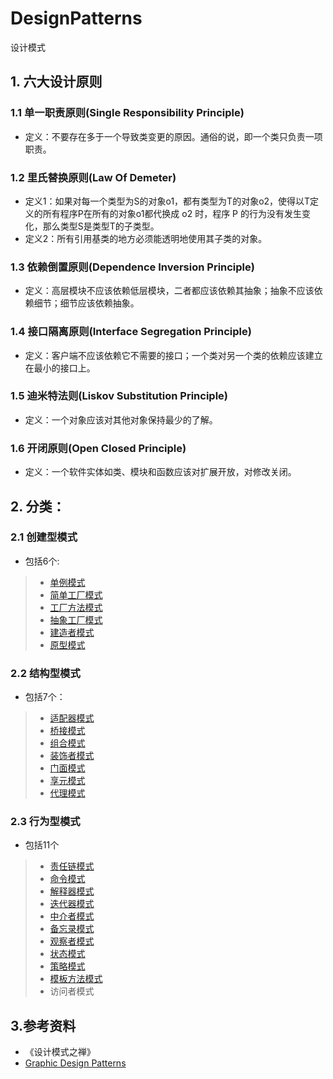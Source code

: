 # DesignPatterns
设计模式
## 1. 六大设计原则
### 1.1 单一职责原则(Single Responsibility Principle)
* 定义：不要存在多于一个导致类变更的原因。通俗的说，即一个类只负责一项职责。
### 1.2 里氏替换原则(Law Of Demeter)
* 定义1：如果对每一个类型为S的对象o1，都有类型为T的对象o2，使得以T定义的所有程序P在所有的对象o1都代换成 o2 时，程序 P 的行为没有发生变化，那么类型S是类型T的子类型。
* 定义2：所有引用基类的地方必须能透明地使用其子类的对象。
### 1.3 依赖倒置原则(Dependence Inversion Principle)
* 定义：高层模块不应该依赖低层模块，二者都应该依赖其抽象；抽象不应该依赖细节；细节应该依赖抽象。
### 1.4 接口隔离原则(Interface Segregation Principle)
* 定义：客户端不应该依赖它不需要的接口；一个类对另一个类的依赖应该建立在最小的接口上。 
### 1.5 迪米特法则(Liskov Substitution Principle)
* 定义：一个对象应该对其他对象保持最少的了解。
### 1.6 开闭原则(Open Closed Principle)
* 定义：一个软件实体如类、模块和函数应该对扩展开放，对修改关闭。
## 2. 分类：
### 2.1 创建型模式
* 包括6个:
>* [单例模式](src/main/java/com/tjudream/designpattern/singleton/README.md)
>* [简单工厂模式](src/main/java/com/tjudream/designpattern/factory/simplefactory/README.md)
>* [工厂方法模式](src/main/java/com/tjudream/designpattern/factory/factorymethod/README.md)
>* [抽象工厂模式](src/main/java/com/tjudream/designpattern/factory/abstractfactory/README.md)
>* [建造者模式](src/main/java/com/tjudream/designpattern/builder/README.md)
>* [原型模式](src/main/java/com/tjudream/designpattern/prototype/README.md)
### 2.2 结构型模式
* 包括7个：
>* [适配器模式](src/main/java/com/tjudream/designpattern/adapter/README.md)
>* [桥接模式](src/main/java/com/tjudream/designpattern/builder/README.md)
>* [组合模式](src/main/java/com/tjudream/designpattern/composite/README.md)
>* [装饰者模式](src/main/java/com/tjudream/designpattern/decorator/README.md)
>* [门面模式](src/main/java/com/tjudream/designpattern/facade/README.md)
>* [享元模式](src/main/java/com/tjudream/designpattern/flyweight/README.md)
>* [代理模式](src/main/java/com/tjudream/designpattern/proxy/README.md)
### 2.3 行为型模式
* 包括11个
>* [责任链模式](src/main/java/com/tjudream/designpattern/chainofresponsibility/README.md)
>* [命令模式](src/main/java/com/tjudream/designpattern/composite/README.md)
>* [解释器模式](src/main/java/com/tjudream/designpattern/interpreter/README.md)
>* [迭代器模式](src/main/java/com/tjudream/designpattern/iterator/README.md)
>* [中介者模式](src/main/java/com/tjudream/designpattern/mediator/README.md)
>* [备忘录模式](src/main/java/com/tjudream/designpattern/memento/README.md)
>* [观察者模式](src/main/java/com/tjudream/designpattern/observer/README.md)
>* [状态模式](src/main/java/com/tjudream/designpattern/state/README.md)
>* [策略模式](src/main/java/com/tjudream/designpattern/strategy/README.md)
>* [模板方法模式](src/main/java/com/tjudream/designpattern/templatemethod/README.md)
>* 访问者模式

## 3.参考资料
* 《设计模式之禅》
* [Graphic Design Patterns](https://design-patterns.readthedocs.io)